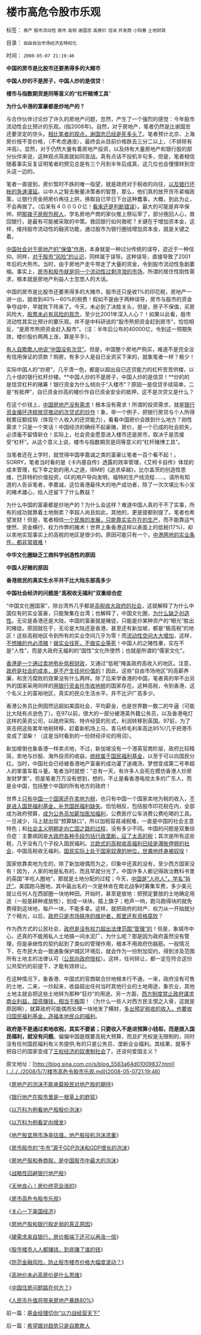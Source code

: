 # 楼市高危令股市乐观

标签： `房产` `股市流动性` `房市` `高税` `谢国忠` `高房价` `泡沫` `开发商` `小阳春` `土地财政` 

目录： `自由自治市场经济去特权化`

时间： `2008-05-07 21:19:46`

**中国的房市是比股市还要黑得多的大赌市**

**中国人炒的不是房子，中国人炒的是信贷**！

**楼市与指数期货是同等意义的“杠杆赌博工具**”

**为什么中港的富豪都是炒地产的？**

与合作伙伴讨论炒了许久的房地产问题，忽然，产生了一个强烈的感觉：今年股市流动性会比预计的乐观。(指2008年)。自然，对于房地产，笔者仍然是比谢国忠还要坚定的空头。[相比笔者的观点，谢国忠已经是死多头了](../../../2008/9/11/楼价下跌对银行的打击远比传说中的断供大.md)。笔者预计北京、上海房价按不变价格，（不考虑通涨），最终会从目前价格跌去三分二以上，（不排除有冲高）。显然，对于仍然大量有着房地产投资，以及持有大量房地产和银行股的部分伙伴来说，这种观点简直就如同宣战。真有点话不投机半句多，但是，笔者相信随着事实反复证明笔者的预见总是有三个月到半年后成真，这几位也会慢慢转到空头这一边的。

笔者一直提到，房价暂时不跌的唯一指望，就是政府对于税收的向往，[以及银行坏帐的急速漫延](../../../2009/11/29/大萧条后凯恩斯主义和“坏帐过剩的危机”.md)。以中人之智去衡量决策者的智慧，那么，他们真的放开货币紧缩政策，让银行资金把房价再往上拱，换取自已早日下台这种蠢事，大概，到此为止，不会再做了。（后来有４００００亿！[看来还是判断错误](../../../2008/10/8/应对经济危机政策会出“下下策”.md)）。最大的可能是弃卒保帅，把[那拨子房税包税人](../../../2008/8/5/开发商本质上是从银行透支炒楼炒地的房市庄家.md)，学名房地产商的家伙推上祭坛宰了，部分挽回人心，救回银行，是最有可能被采取的中策。救回银行如何救呢？关键在于增加资本金，这样，维持股市流动性的融资功能，通过股市为银行圈钱增加资本金，就是关键之着。

[中国社会对于房地产的“保值”作用](../../../2008/7/11/为什么说徐牛赌房价，赌的是政治.md)，本身就是一种过分传统的误导，迹近于一种信仰。同样，[对于股市“风险”的认识](../../../2010/3/25/炒股风险大，不炒股风险更大.md)，同样属于误导。这种误导，直接导致了2001年后的大熊市。当时，由于房地产走牛带走了大量的资金，令到股市流动性急剧萎缩。事实上，[房市和股市就是同一个流动性过剩渲泄的市场](../../../2010/3/26/计划经济社会里资本泡沫是腐败的晴雨表.md)，所谓的居住性刚性需求，根本就是房地产利益人士忽悠人的大话。

中国的房市是比股市还要黑得多的大赌市，股市还只是收1%的印花税，房地产一进一出，就收到40%－60%的税费！假如不是由于两种误导，房市与股市的资金争夺战中，早就败下阵来了。今天，未必到了决胜关头，但是，房子不保值，买房风险大，[股票未必有风险的观念](../../../2007/11/23/风险总是越涨越大，越跌越小.md)，至少比2001年深入人心？！如果以此看，股市流动性其实比预计的要乐观。并不是中科研说的“股市熊把资金赶到房市”，恰恰相反，“是房市熊把资金赶入股市”。（注：半年后公布的40000亿，令到这一预期失效，楼价股价两两上涨，算是平手）。

[有人自欺欺人地说“中国没有次贷”](../../../2008/12/3/中国会没有“次贷危机”吗？.md)。但是，中国整个房地产购买，难道不是完全没有信用保证的贷款？购房，有多少人是自已全资买下来的，就象笔者一样？极少！

实际中国人的“炒房”，几乎清一色，都是以超出自已还贷能力的杠杆苦苦供楼，以几十倍的银行杠杆炒楼。**中国人炒的不是房子，中国人炒的是信贷！**炒的的是信贷杠杆的赌筹！银行资金为什么倾向于“入楼市”？原因一是信贷手续简单，二是“有抵押”，自已资金炒高的楼价作自已资金安全的抵押，这不是次贷又是什么？

在这个价钱上，[中国房地产没有需求](../../../2008/8/4/楼市硬需求完全不存在.md)！根本没有需求！所谓的投资需求，就是[银行资金循环违规放贷推动的次贷式的炒作](../../../2008/5/27/硬需求来自银行信贷任务，房价极端下还可以再涨一倍.md)！象，举一个例子，把银行房贷与个人所得税累征额挂钩（体现个人收入的还贷能力），看看中国房价会跌到什么地方？刚性需求？只是一个笑话！中国经济的确经不起豪赌，房价，是一个已成的社会损失，必须毫不留情斩仓！实际上，社会资金愿意进入楼市还是房市，取决于是否接受“杠杆”。从这个意义上说，楼市与指数期货是同等意义的“杠杆赌博工具”。

当笔者还在上学时，就觉得中国李嘉诚之类的富豪让笔者一百个看不起！。SORRY，笔者当时看的是《卡内基自传》透露的效率管理，《艾柯卡自传》体现的成本管理，松下幸之助的用人之道，IBM的《追求卓越》，比尔盖茨的创造性思维，巴菲特的价值投资，GE的用户导向发明，福特的生产线流程……。请所有知道的人告诉笔者，李嘉诚，这位香港最伟大的地产成功者，除了一次次堪比韦小宝的赌术雄心，给人还留下了什么教益？

为什么中国的富豪都是炒地产的？为什么会这样？难道中国人真的干不了实事，所有的成功就靠着土地倒卖？李超人尚且如此，其他的，更是提都别提了。笔者也希望发财！但是，笔者相信[一个民族的发展，只能靠实实在在的生产](http://hi.baidu.com/darthchn/blog/item/c77ff835cfd64447241f1423.html)，而不能靠运气使然、资金横行、权力作弊的赌术！世界上象香港这样以表面上的低税(17%)，却以卖地实现事实上的高税的地区是很少的。原因可能只有一个，[中港两地的实业条件，都非常艰难](../../../2008/5/4/实业难！中国市场其实非常小!.md)！

**中华文化圈缺乏工商科学创造性的原因**

**中国人好赌的原因**

**香港居民的真实生水平并不比大陆东部高多少**

**中国社会经济的问题是“高税收无福利”双重综合症**

“中国文化圈国家”，除台湾外几乎都是[高税收大政府的社会](../../../2007/12/23/冗员吃饭财政拖累：高税收无福利无助社会和谐.md)，这就解释了为什么中国仅有的实业富豪，只能聚集在台湾；也解释了，中国文化圈，[为什么缺乏创造性](../../../2009/2/17/有内需没垄断就会有先进技术.md)。无论是香港还是大陆，中国的富豪就是赌徒，只能是炒某种资产的“眼光”胜出的赌徒。原因就在于，无论是大陆还是香港，甚至还有新加坡，都是“极高税”的地区！这些高税地区令到所有的实业空间几乎为零！而[流动性空间大大增加](../../../2010/3/26/计划经济阶段“泡沫牛市”将依旧.md)，这样，[不想赌的也必须赌](../../../2009/5/1/赌场必杀技，市场计划经济行政干预之自欺欺人.md)！[做实业找死，不做实业等死](../../../2009/8/7/生意难做，打肿脸充胖子的民营企业家.md)！中国人的之赌性重，实在不是“人性”，而是大政府无福利的“国性”文化所使然；也就是所谓的“儒家文化”。

[香港是一个通过卖地弥补低税财政](../../../2008/12/19/香港房价连同旧的经济模式，已经死了.md)，又通过“低税”掩盖政府高收入的地区。注意，[政府是社会的成本，是不产生任何价值的](../../../2010/2/26/行政是社会的成本，而腐败是行政的成本.md)！因此，这些“自由市场地区”的高薪养廉，和贪污腐败的效果没有什么两样。除了后来学香港的中国，笔者真的举不出另外的国家采用同样的[用银行资金托市收地税](../../../2008/6/28/推恩令瓦解地方土地财政，结束高房价.md)的国家存在。这种高税，令到香港，这个名义上的富裕地区，真实的民众生活水平，并不比沪广高多少。

香港公务员比例固然远超如美国社会，平均薪金，也是世界数一数二的牛逼（可能比大陆有点逊色了）。在97以前，很大的一部分被港英外籍公务员，以及香港电灯这样的英资公司，以政府采购、特许经营的形式，利润转移到英国。97前，为了突击把这些累年地税转移，赶着新机场上马，青马桥毛利率高达85%!几乎把港币变成了湿柴！（这是当时看到的一份财经评论的用词）。

新加坡倒也象香港一样卖点地，不过，新加坡没有一个港英官商阶层，政府比较精简，卖地与炒股、海外投资的收益，[统统属于国民福利基金](../../../2007/10/6/中国国民福利缺失是经济发展中的癌症.md)，以至于可以向国民分红。当时，中国社会已经被香港地产富豪的成功灌了迷魂汤，梦想变成第二号李超人的笨蛋车载斗量。笔者当时就想：“总有一天，有许多人会死在模仿香港人炒房发财梦里”。但是笔者万万没有想到，想的，不止是看香港电视太多的广东人，而是全中国，包括整个中国的所有地方的政府！

世界上[只有中国一个国家还在卖地为税](../../../2008/7/4/三个坏蛋政策博羿老百姓承受高房价危机全部代价.md)，也只有中国一个国家卖地为税的收入，[不是进入国民福利基金，补充国民福利缺失](../../../2010/3/28/市场经济去特权化！根治私有制和国民福衹缺失.md)。恰恰相反，包括股市印花税在内，全部成为政府预算，[成为公务员加薪加医加福利](../../../2008/7/15/寻租腐败定律：国有企业事加薪，民营个企业下岗.md)，公费医疗公车消费公费吃喝的工具。一旦减少，马上就出现“预算缺口”，所以加税容易减税难，一直是中国的社会主意特色；和[社会主义明朝走向亡国之路的过程](../../../2008/11/3/亡于内需不振！今天仍是明朝吗？.md)，没有多少不同。中国的问题是双重综合症：主要病因是[大政府各种手段包括行政垄断，征了太高的税](../../../2009/9/16/国民税负强度要算上行政垄断.md)；其次是所有这些税，几乎没有几个子投入国民福利。[北欧式的高税收高福利已经是滞胀停顿的社会](../../../2009/11/15/民主“主义”乌托邦和北欧社会主义.md)，中国高税收无福利，[国民实际上处于国家奴隶的地位，世袭地终身被奴役](../../../2009/7/23/马列凯恩斯张五常理论中国特色化的共同特点.md)！

国家依靠卖地为生的，除了新加坡偶而为之，印象中还真的没有，至少西方国家没有！因为，人家的地是私有的，而且早就分光了。中国许多人都记得政治教科书里的英国“羊吃人圈地”，那就是土地分配的过程；今天，[中国是“人吃人”，学名“拆迁”](../../../2010/1/14/产权混乱与拆迁之恶.md)。美国跑马圈地，其中最出名的一次是林肯在南北战争时筹集军费，多少美元就让任何人在西部圈一块地种田。开始时，甚至是放地：把预定要放的土地确定用途（一般是耕种或放牧），划成一块块，插上旗子；枪声一响，跑马跑得块的就免费得到这块地，每户一块，不能多拿。这样，就把政府的财产、权力从一开始就分了个精光，以后，[政府只是市场轶序的维护者，那里还有资格腐败](../../../2009/10/22/大赦腐败的成本边界和民主妥协的收益确定.md)？

作为西方式的公民社会，[政府是没有权力超出法律范围“管理”的](../../../2009/12/22/公共管理学假定：三权分立要说爱你不容易.md)！但是，象城市中心，还真的不能用私人土地搞一间水泥厂，为什么呢？那是因为政府虽然没有管理，但是承继性的契约起到了类似的管理作用，根本不用政府伤脑筋。一般情况下，在市民大会一致通象保护城区环境后，就会作为一份附加契约，得到涉及范围所有土地主的法律认可（[公民向政府授权](http://hi.baidu.com/darthchn/blog/item/bf555cdc82eeabe677c6380e.html)）。这样，任何转让，都一定在符合这份公共契约的前提下，才能有效转让。

在这种情况下，象香港、中国式的官商联合炒地根本行不通，一来，政府没有可售的土地，二来，一炒起来，收益超出任何当时其他行业的土地用途，象农业，其他土地主就会把这些土地转为那种“狂炒”的用途。另一方面，[西方制度禁止政府谋求商业利益，国资赚钱，相当于叛](../../../2009/8/14/计划经济的划拨是寻租腐败之源.md)国！（为什么一些人对西方民主恨之入骨，这就是原因啊），就算政府可能偶而处理一块地发了横财，[多出预定税收的收入，也要收归国民福利基金，造福本地民众的福利](../../../2007/9/27/减少房地产泡沫破裂危害的上中下策.md)。

**政府是不是通过卖地收税，其实不要紧；只要收入不是进预算小钱柜，而是拨入国民福利，就没有问题**。偏偏中国是既要高税大预算，而且扩充权是无限制的，同时没有任何国民福利有义务提供;有的只是公务员、垄断企业福利。其结果，就等于把自已的国家变成了[王权经济的奴隶制社会](../../../2009/11/16/奴隶制社会和古罗马.md)了。还谈何爱国主义？

原文地址：[http://blog.sina.com.cn/s/blog_5563a64d01009837.html](../../../2008/5/7/楼市高危令股市乐观.md)(2008-05-0721:19:46)

《[房地产的泡沫不能承载股民对地产股的期待](../../../2007/8/29/房地产的泡沫不能承载股民对地产股的期待.md)》

《[银行地产在股市里是一根草上的蚱猛](../../../2007/9/19/银行地产在股市里是一根草上的蚱猛.md)》

《[以万科为例看地产股股价泡沫](../../../2007/9/26/从万科看地产股股价泡沫.md)》

《[以万科为例看定向增发](../../../2007/9/27/高价增发和资本金增加和市净率的关系.md)》

《[地产股宜用市净率估值，地产股投机泡沫浓重](../../../2007/9/22/地产股宜用市净率估值，地产股投机泡沫浓重.md)》

《[房市股市的“牛市”源于GDP泡沫和GDP增长的泡沫](../../../2007/10/2/房市股市的“牛市”源于GDP泡沫和GDP增长的泡沫.md)》

《[房地产股和券商股，是中国股市中最大的泡沫](../../../2007/8/31/房地产股和券商股，是中国股市中最大的泡沫.md)》

《[战略性回避银行地产股](../../../2008/4/8/战略性回避银行地产股.md)》

《[天地良心！房价终究会涨的](../../../2008/6/8/天地良心！房价终究会涨的.md)》

《[房市高危令股市乐观](../../../2008/5/7/楼市高危令股市乐观.md)》

《[关心一下美国经济](../../../2007/12/29/房地产是经济寄生性负担.md)》

《[房地产股和银行股走弱的真正原因](../../../2007/12/12/房地产的真正属性是消费品属性.md)》

《[硬需求来自银行，房价极端下还可以再涨一倍](../../../2008/5/27/硬需求来自银行信贷任务，房价极端下还可以再涨一倍.md)》

《[股市楼市人人都赚钱，到底赚了谁的钱](../../../2007/9/21/股市楼市人人都赚钱，到底赚了谁的钱.md)》

《[防范金融风险，防止股市楼市价格大幅度波动？](../../../2008/6/16/欺凌客观经济规律总是适得其反.md)》

《[高地价未必高房价是什么思维](../../../2007/9/13/东方愚：高地价未必高房价是什么思维.md)》

《[中国住房问题路在何方？](../../../2007/11/25/谢国忠：中国缺地吗？.md)》

《[人民币升值将带来房地产暴跌80%](../../../2007/10/31/人民币升值将带来房地产暴跌80-。.md)》



前一篇：[基金经理切勿“以力战经营天下”](../../../2008/5/6/基金经理切勿“以力战经营天下”.md)

后一篇：[希望跟对趋势只是自欺欺人](../../../2008/5/8/希望跟对趋势只是自欺欺人.md)